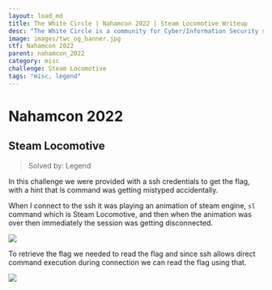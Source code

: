 ```yaml
---
layout: load_md
title: The White Circle | Nahamcon 2022 | Steam Locomotive Writeup
desc: "The White Circle is a community for Cyber/Information Security students, enthusiasts and professionals. You can discuss anything related to Security, share your knowledge with others, get help when you need it and proceed further in your journey with amazing people from all over the world."
image: images/twc_og_banner.jpg
ctf: Nahamcon 2022
parent: nahamcon_2022
category: misc
challenge: Steam Locomotive
tags: "misc, legend"
---
```


<h1 class="heading card-title white-text">Nahamcon 2022</h1>

## Steam Locomotive
> Solved by: Legend

In this challenge we were provided with a ssh credentials to get the flag, with a hint that ls command was getting mistyped accidentally.

When I connect to the ssh it was playing an animation of steam engine, `sl` command which is Steam Locomotive, and then when the animation was over then immediately the session was getting disconnected.

![](https://i.imgur.com/zW5ZZwB.png)

To retrieve the flag we needed to read the flag and since ssh allows direct command execution during connection we can read the flag using that.

![](https://i.imgur.com/14tSoKE.png)